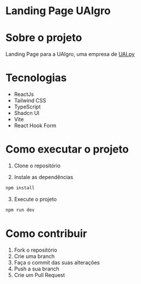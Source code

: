 # Landing Page UAIgro

# Sobre o projeto

Landing Page para a UAIgro, uma empresa de [UAI.py](https://github.com/uaipy)

# Tecnologias

- ReactJs
- Tailwind CSS
- TypeScript
- Shadcn UI
- Vite
- React Hook Form

# Como executar o projeto

1. Clone o repositório

2. Instale as dependências

```bash
npm install
```

3. Execute o projeto

```bash
npm run dev
```

# Como contribuir

1. Fork o repositório
2. Crie uma branch
3. Faça o commit das suas alterações
4. Push a sua branch
5. Crie um Pull Request
